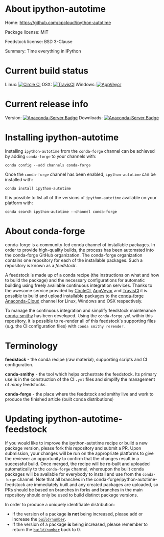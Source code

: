About ipython-autotime
======================

Home: https://github.com/cpcloud/ipython-autotime

Package license: MIT

Feedstock license: BSD 3-Clause

Summary: Time everything in IPython



Current build status
====================

Linux: [![Circle CI](https://circleci.com/gh/conda-forge/ipython-autotime-feedstock.svg?style=shield)](https://circleci.com/gh/conda-forge/ipython-autotime-feedstock)
OSX: [![TravisCI](https://travis-ci.org/conda-forge/ipython-autotime-feedstock.svg?branch=master)](https://travis-ci.org/conda-forge/ipython-autotime-feedstock)
Windows: [![AppVeyor](https://ci.appveyor.com/api/projects/status/github/conda-forge/ipython-autotime-feedstock?svg=True)](https://ci.appveyor.com/project/conda-forge/ipython-autotime-feedstock/branch/master)

Current release info
====================
Version: [![Anaconda-Server Badge](https://anaconda.org/conda-forge/ipython-autotime/badges/version.svg)](https://anaconda.org/conda-forge/ipython-autotime)
Downloads: [![Anaconda-Server Badge](https://anaconda.org/conda-forge/ipython-autotime/badges/downloads.svg)](https://anaconda.org/conda-forge/ipython-autotime)

Installing ipython-autotime
===========================

Installing `ipython-autotime` from the `conda-forge` channel can be achieved by adding `conda-forge` to your channels with:

```
conda config --add channels conda-forge
```

Once the `conda-forge` channel has been enabled, `ipython-autotime` can be installed with:

```
conda install ipython-autotime
```

It is possible to list all of the versions of `ipython-autotime` available on your platform with:

```
conda search ipython-autotime --channel conda-forge
```


About conda-forge
=================

conda-forge is a community-led conda channel of installable packages.
In order to provide high-quality builds, the process has been automated into the
conda-forge GitHub organization. The conda-forge organization contains one repository
for each of the installable packages. Such a repository is known as a *feedstock*.

A feedstock is made up of a conda recipe (the instructions on what and how to build
the package) and the necessary configurations for automatic building using freely
available continuous integration services. Thanks to the awesome service provided by
[CircleCI](https://circleci.com/), [AppVeyor](http://www.appveyor.com/)
and [TravisCI](https://travis-ci.org/) it is possible to build and upload installable
packages to the [conda-forge](https://anaconda.org/conda-forge)
[Anaconda-Cloud](http://docs.anaconda.org/) channel for Linux, Windows and OSX respectively.

To manage the continuous integration and simplify feedstock maintenance
[conda-smithy](http://github.com/conda-forge/conda-smithy) has been developed.
Using the ``conda-forge.yml`` within this repository, it is possible to re-render all of
this feedstock's supporting files (e.g. the CI configuration files) with ``conda smithy rerender``.


Terminology
===========

**feedstock** - the conda recipe (raw material), supporting scripts and CI configuration.

**conda-smithy** - the tool which helps orchestrate the feedstock.
                   Its primary use is in the construction of the CI ``.yml`` files
                   and simplify the management of *many* feedstocks.

**conda-forge** - the place where the feedstock and smithy live and work to
                  produce the finished article (built conda distributions)


Updating ipython-autotime-feedstock
===================================

If you would like to improve the ipython-autotime recipe or build a new
package version, please fork this repository and submit a PR. Upon submission,
your changes will be run on the appropriate platforms to give the reviewer an
opportunity to confirm that the changes result in a successful build. Once
merged, the recipe will be re-built and uploaded automatically to the
`conda-forge` channel, whereupon the built conda packages will be available for
everybody to install and use from the `conda-forge` channel.
Note that all branches in the conda-forge/ipython-autotime-feedstock are
immediately built and any created packages are uploaded, so PRs should be based
on branches in forks and branches in the main repository should only be used to
build distinct package versions.

In order to produce a uniquely identifiable distribution:
 * If the version of a package **is not** being increased, please add or increase
   the [``build/number``](http://conda.pydata.org/docs/building/meta-yaml.html#build-number-and-string).
 * If the version of a package **is** being increased, please remember to return
   the [``build/number``](http://conda.pydata.org/docs/building/meta-yaml.html#build-number-and-string)
   back to 0.
